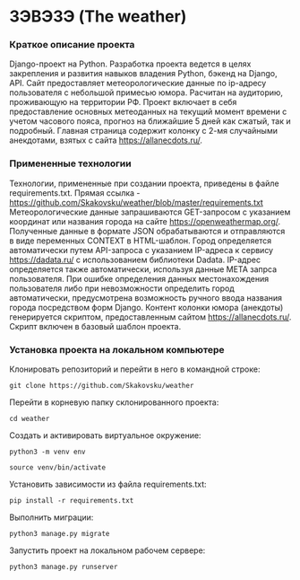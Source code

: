 # ЗЭВЭЗЭ (The weather)

### Краткое описание проекта

Django-проект на Python. Разработка проекта ведется в целях закрепления и развития навыков владения Python, бэкенд на Django, API. Сайт предоставляет метеорологические данные по ip-адресу пользователя с небольшой примесью юмора.
Расчитан на аудиторию, проживающую на территории РФ.
Проект включает в себя предоставление основных метеоданных на текущий момент времени с учетом часового пояса, прогноз на ближайшие 5 дней как сжатый, так и подробный. Главная страница содержит колонку с 2-мя случайными анекдотами, взятых с сайта https://allanecdots.ru/.

### Примененные технологии

Технологии, примененные при создании проекта, приведены в файле requirements.txt. Прямая ссылка - https://github.com/Skakovsku/weather/blob/master/requirements.txt
Метеорологические данные запрашиваются GET-запросом с указанием координат или названия города на сайте https://openweathermap.org/. Полученные данные в формате JSON обрабатываются и отправляются в виде переменных CONTEXT в HTML-шаблон.
Город определяется автоматически путем API-запроса с указанием IP-адреса к сервису https://dadata.ru/ с использованием библиотеки Dadata.
IP-адрес определяется также автоматически, используя данные META запрса пользователя.
При ошибке определения данных местонахождения пользователя либо при невозможности определить город автоматически, предусмотрена возможность ручного ввода названия города посредством форм Django.
Контент колонки юмора (анекдоты) генерируется скриптом, предоставленным сайтом https://allanecdots.ru/. Скрипт включен в базовый шаблон проекта.

### Установка проекта на локальном компьютере

Клонировать репозиторий и перейти в него в командной строке:

```
git clone https://github.com/Skakovsku/weather
```
Перейти в корневую папку склонированного проекта:
```
cd weather
```

Cоздать и активировать виртуальное окружение:

```
python3 -m venv env
```

```
source venv/bin/activate
```

Установить зависимости из файла requirements.txt:

```
pip install -r requirements.txt
```

Выполнить миграции:

```
python3 manage.py migrate
```

Запустить проект на локальном рабочем сервере:

```
python3 manage.py runserver
```
